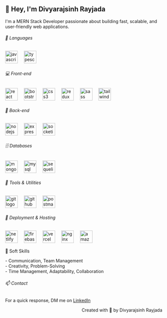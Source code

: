 ## 👋 Hey, I'm Divyarajsinh Rayjada
I'm a MERN Stack Developer passionate about building fast, scalable, and user-friendly web applications.

<h6 align="left">📝 Languages</h6>
<div align="left">
  <img src="https://cdn.jsdelivr.net/gh/devicons/devicon/icons/javascript/javascript-original.svg" height="40" alt="javascript logo" />
  <img width="12" />
  <img src="https://cdn.jsdelivr.net/gh/devicons/devicon/icons/typescript/typescript-original.svg" height="40" alt="typescript logo" />
</div>

<h6 align="left">💻 Front-end</h6>
<div align="left">
  <img src="https://cdn.jsdelivr.net/gh/devicons/devicon/icons/react/react-original.svg" height="40" alt="react logo" />
  <img width="12" />
  <img src="https://cdn.jsdelivr.net/gh/devicons/devicon/icons/bootstrap/bootstrap-original.svg" height="40" alt="bootstrap logo" />
  <img width="12" />
  <img src="https://cdn.jsdelivr.net/gh/devicons/devicon/icons/css3/css3-original.svg" height="40" alt="css3 logo" />
  <img width="12" />
  <img src="https://cdn.jsdelivr.net/gh/devicons/devicon/icons/redux/redux-original.svg" height="40" alt="redux logo" />
  <img width="12" />
  <img src="https://cdn.jsdelivr.net/gh/devicons/devicon/icons/sass/sass-original.svg" height="40" alt="sass logo" />
  <img width="12" />
  <img src="https://cdn.jsdelivr.net/gh/devicons/devicon/icons/tailwindcss/tailwindcss-plain.svg" height="40" alt="tailwind logo" />
</div>

<h6 align="left">🔧 Back-end</h6>
<div align="left">
  <img src="https://cdn.jsdelivr.net/gh/devicons/devicon/icons/nodejs/nodejs-original.svg" height="40" alt="nodejs logo" />
  <img width="12" />
  <!-- Replacing black express logo with white-in-dark background -->
  <img src="https://skillicons.dev/icons?i=express" height="40" alt="express logo" />
  <img width="12" />
  <!-- Using icon from SimpleIcons to fix visibility -->
  <img src="https://cdn.simpleicons.org/socketdotio/010101/ffffff" height="40" alt="socketio logo" />
</div>

<h6 align="left">🗄️ Databases</h6>
<div align="left">
  <img src="https://cdn.jsdelivr.net/gh/devicons/devicon/icons/mongodb/mongodb-original.svg" height="40" alt="mongodb logo" />
  <img width="12" />
  <img src="https://cdn.jsdelivr.net/gh/devicons/devicon/icons/mysql/mysql-original.svg" height="40" alt="mysql logo" />
  <img width="12" />
  <!-- Replace Sequelize with white version from SimpleIcons -->
  <img src="https://cdn.simpleicons.org/sequelize/52B0E7/white" height="40" alt="sequelize logo" />
</div>

<h6 align="left">🧪 Tools & Utilities</h6>
<div align="left">
  <img src="https://cdn.jsdelivr.net/gh/devicons/devicon/icons/git/git-original.svg" height="40" alt="git logo" />
  <img width="12" />
  <!-- Replacing GitHub with white version -->
  <img src="https://skillicons.dev/icons?i=github" height="40" alt="github logo" />
  <img width="12" />
  <img src="https://cdn.simpleicons.org/postman/FF6C37" height="40" alt="postman logo" />
</div>

<h6 align="left">🚀 Deployment & Hosting</h6>
<div align="left">
  <img src="https://cdn.simpleicons.org/netlify/00C7B7" height="40" alt="netlify logo" />
  <img width="12" />
  <img src="https://skillicons.dev/icons?i=firebase" height="40" alt="firebase logo" />
  <img width="12" />
  <img src="https://skillicons.dev/icons?i=vercel" height="40" alt="vercel logo" />
  <img width="12" />
  <img src="https://cdn.simpleicons.org/nginx/009639" height="40" alt="nginx logo" />
  <img width="12" />
  <img src="https://skillicons.dev/icons?i=aws" height="40" alt="amazon aws logo" />
</div>

<p align="left">🧠 Soft Skills</p>
<p align="left">
- Communication, Team Management<br>
- Creativity, Problem-Solving<br>
- Time Management, Adaptability, Collaboration
</p>

<h6 align="left">📫 Contact</h6>
<p align="left">For a quick response, DM me on <a target="_blank" href="https://www.linkedin.com/in/divyarajsinh-rayjada-aa695025b/">LinkedIn</a></p>

<p align="right">Created with 🧡 by Divyarajsinh Rayjada</p>
